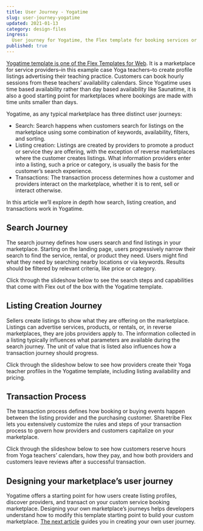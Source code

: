 ```yaml
---
title: User Journey - Yogatime
slug: user-journey-yogatime
updated: 2021-01-13 
category: design-files
ingress:
  User journey for Yogatime, the Flex template for booking services or renting products by the hour
published: true
---
```


[Yogatime template is one of the Flex Templates for Web](https://www.sharetribe.com/docs/operator-guides/introducing-yogatime/). It is a marketplace for service providers–in this example case Yoga teachers–to create profile listings advertising their teaching practice. Customers can book hourly sessions from these teachers’ availability calendars. Since Yogatime uses time based availability rather than day based availability like Saunatime, it is also a good starting point for marketplaces where bookings are made with time units smaller than days. 

Yogatime, as any typical marketplace has three distinct user journeys: 
- Search: Search happens when customers search for listings on the marketplace using some combination of keywords, availability, filters, and sorting.
- Listing creation: Listings are created by providers to promote a product or service they are offering, with the exception of reverse marketplaces where the customer creates listings. What information providers enter into a listing, such a price or category, is usually the basis for the customer’s search experience.
- Transactions: The transaction process determines how a customer and providers interact on the marketplace, whether it is to rent, sell or interact otherwise.

In this article we’ll explore in depth how search, listing creation, and transactions work in Yogatime. 

## Search Journey 

The search journey defines how users search and find listings in your marketplace. Starting on the landing page, users progressively narrow their search to find the service, rental, or product they need. Users might find what they need by searching nearby locations or via keywords. Results should be filtered by relevant criteria, like price or category.

Click through the slideshow below to see the search steps and capabilities that come with Flex out of the box with the Yogatime template.

<SLIDESHOW>


## Listing Creation Journey 

Sellers create listings to show what they are offering on the marketplace. Listings can advertise services, products, or rentals, or, in reverse marketplaces, they are jobs providers apply to. The information collected in a listing typically influences what parameters are available during the search journey. The unit of value that is listed also influences how a transaction journey should progress. 

Click through the slideshow below to see how providers create their Yoga teacher profiles in the Yogatime template, including listing availability and pricing. 

 <SLIDESHOW>

## Transaction Process 

The transaction process defines how booking or buying events happen between the listing provider and the purchasing customer. Sharetribe Flex lets you extensively customize the rules and steps of your transaction process to govern how providers and customers capitalize on your marketplace. 


Click through the slideshow below to see how customers reserve hours from Yoga teachers’ calendars, how they pay, and how both providers and customers leave reviews after a successful transaction. 


<SLIDESHOW>

## Designing your marketplace’s user journey 

Yogatime offers a starting point for how users create listing profiles, discover providers, and transact on your custom service booking marketplace. Designing your own marketplace’s journeys helps developers understand how to modify this template starting point to build your custom marketplace. [The next article](https://www.sharetribe.com/docs/design-toolkit/your-user-journey-a-guide/) guides you in creating your own user journey. 












